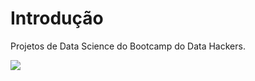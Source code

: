 # Introdução

Projetos de Data Science do Bootcamp do Data Hackers. 

![](http://www.portaldosanimais.com.br/blog/wp-content/gallery/fotos-de-tatu-peba/fotos-de-tatu-peba-9.jpg)
